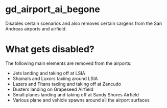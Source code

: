 # gd_airport_ai_begone
Disables certain scenarios and also removes certain cargens from the San Andreas airports and airfield.

# What gets disabled?
The following main elements are removed from the airports:
 - Jets landing and taking off at LSIA
 - Shamals and Luxors taxiing around LSIA
 - Lazers and Titans taxiing and taking off at Zancudo
 - Dusters landing on Grapeseed Airfield
 - Small planes landing and taking off at Sandy Shores Airfield
 - Various plane and vehicle spawns around all the airport surfaces
